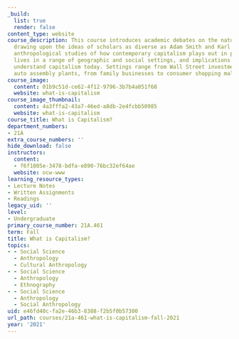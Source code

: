 ```yaml
---
_build:
  list: true
  render: false
content_type: website
course_description: This course introduces academic debates on the nature of capitalism,
  drawing upon the ideas of scholars as diverse as Adam Smith and Karl Marx. It examines
  anthropological studies of how contemporary capitalism plays out in people's daily
  lives in a range of geographic and social settings, and implications for how we
  understand capitalism today. Settings range from Wall Street investment banks to
  auto assembly plants, from family businesses to consumer shopping malls.
course_image:
  content: 01b9c51d-ce62-4f12-9796-3b7b4a051f68
  website: what-is-capitalism
course_image_thumbnail:
  content: 4a3fffa2-43a7-46ed-a8db-2e4fcbb50985
  website: what-is-capitalism
course_title: What is Capitalism?
department_numbers:
- 21A
extra_course_numbers: ''
hide_download: false
instructors:
  content:
  - f6f1005e-3478-bdfa-e890-76bc32ef64ae
  website: ocw-www
learning_resource_types:
- Lecture Notes
- Written Assignments
- Readings
legacy_uid: ''
level:
- Undergraduate
primary_course_number: 21A.461
term: Fall
title: What is Capitalism?
topics:
- - Social Science
  - Anthropology
  - Cultural Anthropology
- - Social Science
  - Anthropology
  - Ethnography
- - Social Science
  - Anthropology
  - Social Anthropology
uid: e46fd40c-fa2e-46b3-8388-f2b5f0b57300
url_path: courses/21a-461-what-is-capitalism-fall-2021
year: '2021'
---
```

